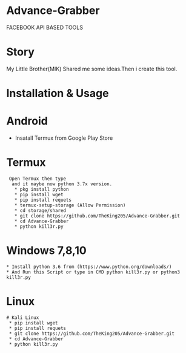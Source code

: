 # Advance-Grabber
FACEBOOK API BASED TOOLS

# Story 
My Little Brother(MIK) Shared me some ideas.Then i create this tool.

# Installation & Usage 

# Android
   * Insatall Termux from Google Play Store
   # Termux 
     Open Termux then type
      and it maybe now python 3.7x version.
       * pkg install python 
       * pip install wget
       * pip install requets
       * termux-setup-storage (Allow Permission)
       * cd storage/shared
       * git clone https://github.com/TheKing205/Advance-Grabber.git
       * cd Advance-Grabber
       * python kill3r.py 
    
   # Windows 7,8,10
    * Install python 3.6 from (https://www.python.org/downloads/)
    * And Run this Script or type in CMD python kill3r.py or python3 kill3r.py
    
   # Linux
    # Kali Linux
     * pip install wget
     * pip install requets
     * git clone https://github.com/TheKing205/Advance-Grabber.git
     * cd Advance-Grabber
     * python kill3r.py
